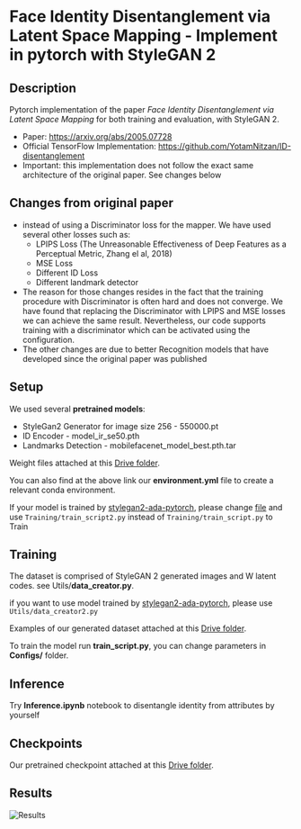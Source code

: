 # Face Identity Disentanglement via Latent Space Mapping - Implement in pytorch with StyleGAN 2


## Description

Pytorch implementation of the paper *Face Identity Disentanglement via Latent Space Mapping* for both training and evaluation, with StyleGAN 2.
- Paper: https://arxiv.org/abs/2005.07728
- Official TensorFlow Implementation: https://github.com/YotamNitzan/ID-disentanglement
- Important: this implementation does not follow the exact same architecture of the original paper. See changes below

## Changes from original paper
- instead of using a Discriminator loss for the mapper. We have used several other losses such as:
    - LPIPS Loss (The Unreasonable Effectiveness of Deep Features as a Perceptual Metric, Zhang el al, 2018)
    - MSE Loss
    - Different ID Loss
    - Different landmark detector
- The reason for those changes resides in the fact that the training procedure with Discriminator is often
hard and does not converge. We have found that replacing the Discriminator with LPIPS and MSE losses
  we can achieve the same result. Nevertheless, our code supports training with a discriminator which can be
  activated using the configuration.
- The other changes are due to better Recognition models that have developed since the original paper was published

## Setup

We used several **pretrained models**: 
- StyleGan2 Generator for image size 256 - 550000.pt
- ID Encoder - model_ir_se50.pth
- Landmarks Detection - mobilefacenet_model_best.pth.tar

Weight files attached at this [Drive folder](https://drive.google.com/drive/folders/18K5YBBJRiCIradtttlLcdtSyLUo3cUI5?usp=sharing).

You can also find at the above link our **environment.yml** file to create a relevant conda environment.

If your model is trained by [stylegan2-ada-pytorch](https://github.com/NVlabs/stylegan2-ada-pytorch), please change [file](Models/StyleGan2_ada/generator.py) and use `Training/train_script2.py` instead of `Training/train_script.py` to Train

## Training

The dataset is comprised of StyleGAN 2 generated images and W latent codes. see Utils/**data_creator.py**.

if you want to use model trained by [stylegan2-ada-pytorch](https://github.com/NVlabs/stylegan2-ada-pytorch), please use `Utils/data_creator2.py`

Examples of our generated dataset attached at this [Drive folder](https://drive.google.com/drive/folders/1SW7fE9KQV8XXYeluB3MavuAWlObwq65J?usp=sharing).

To train the model run **train_script.py**, you can change parameters in **Configs/** folder.

## Inference

Try **Inference.ipynb** notebook to disentangle identity from attributes by yourself

## Checkpoints

Our pretrained checkpoint attached at this [Drive folder](https://drive.google.com/drive/folders/1Z7BTqSrPi37I4mH6C7RCJNr2v6Zx69pB?usp=sharing).

## Results

![Results](https://github.com/danielroich/ID-disentanglement-Pytorch/blob/master/Results.jpg)
